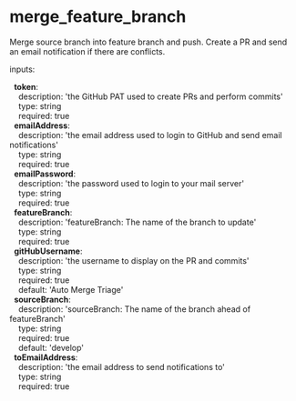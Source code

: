 # merge_feature_branch
Merge source branch into feature branch and push. Create a PR and send an email notification if there are conflicts.

inputs: 

&nbsp;&nbsp;**token**:  
&nbsp;&nbsp;&nbsp;&nbsp;description: 'the GitHub PAT used to create PRs and perform commits'  
&nbsp;&nbsp;&nbsp;&nbsp;type: string  
&nbsp;&nbsp;&nbsp;&nbsp;required: true  
&nbsp;&nbsp;**emailAddress**:  
&nbsp;&nbsp;&nbsp;&nbsp;description: 'the email address used to login to GitHub and send email notifications'  
&nbsp;&nbsp;&nbsp;&nbsp;type: string  
&nbsp;&nbsp;&nbsp;&nbsp;required: true  
&nbsp;&nbsp;**emailPassword**:  
&nbsp;&nbsp;&nbsp;&nbsp;description: 'the password used to login to your mail server'  
&nbsp;&nbsp;&nbsp;&nbsp;type: string  
&nbsp;&nbsp;&nbsp;&nbsp;required: true  
&nbsp;&nbsp;**featureBranch**:  
&nbsp;&nbsp;&nbsp;&nbsp;description: 'featureBranch: The name of the branch to update'  
&nbsp;&nbsp;&nbsp;&nbsp;type: string  
&nbsp;&nbsp;&nbsp;&nbsp;required: true  
&nbsp;&nbsp;**gitHubUsername**:  
&nbsp;&nbsp;&nbsp;&nbsp;description: 'the username to display on the PR and commits'  
&nbsp;&nbsp;&nbsp;&nbsp;type: string  
&nbsp;&nbsp;&nbsp;&nbsp;required: true  
&nbsp;&nbsp;&nbsp;&nbsp;default: 'Auto Merge Triage'  
&nbsp;&nbsp;**sourceBranch**:  
&nbsp;&nbsp;&nbsp;&nbsp;description: 'sourceBranch: The name of the branch ahead of featureBranch'  
&nbsp;&nbsp;&nbsp;&nbsp;type: string  
&nbsp;&nbsp;&nbsp;&nbsp;required: true  
&nbsp;&nbsp;&nbsp;&nbsp;default: 'develop'  
&nbsp;&nbsp;**toEmailAddress**:  
&nbsp;&nbsp;&nbsp;&nbsp;description: 'the email address to send notifications to'  
&nbsp;&nbsp;&nbsp;&nbsp;type: string  
&nbsp;&nbsp;&nbsp;&nbsp;required: true  
